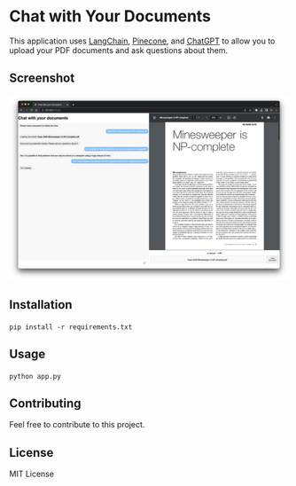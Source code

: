 # Chat with Your Documents

This application uses [LangChain](https://python.langchain.com/), [Pinecone](https://pinecone.io/), and [ChatGPT](https://openai.com/) to allow you to upload your PDF documents and ask questions about them.

## Screenshot
![ChatWithDocuments Demo](/images/demo.png)

## Installation
`pip install -r requirements.txt`

## Usage
`python app.py`

## Contributing
Feel free to contribute to this project.

## License
MIT License